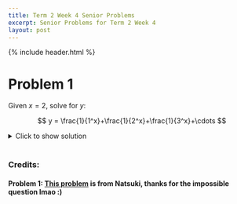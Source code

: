 ```yaml
---
title: Term 2 Week 4 Senior Problems
excerpt: Senior Problems for Term 2 Week 4
layout: post
---
```

{% include header.html %}

# Problem 1
Given $x = 2$, solve for $y$:

$$
y = \frac{1}{1^x}+\frac{1}{2^x}+\frac{1}{3^x}+\cdots
$$

<details>
<summary>Click to show solution</summary>
[Check this pdf!](https://www.math.cmu.edu/~bwsulliv/basel-problem.pdf)</details>
<br>

### Credits:
#### Problem 1: [This problem](https://www.math.cmu.edu/~bwsulliv/basel-problem.pdf) is from Natsuki, thanks for the impossible question lmao :)

